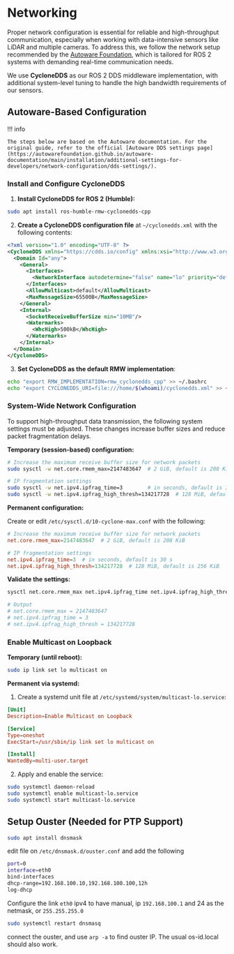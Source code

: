 # Networking

Proper network configuration is essential for reliable and high-throughput communication, especially when working with data-intensive sensors like LiDAR and multiple cameras. To address this, we follow the network setup recommended by the [Autoware Foundation](https://autowarefoundation.github.io/autoware-documentation/main/), which is tailored for ROS 2 systems with demanding real-time communication needs.

We use **CycloneDDS** as our ROS 2 DDS middleware implementation, with additional system-level tuning to handle the high bandwidth requirements of our sensors.

## Autoware-Based Configuration

!!! info

    The steps below are based on the Autoware documentation. For the original guide, refer to the official [Autoware DDS settings page](https://autowarefoundation.github.io/autoware-documentation/main/installation/additional-settings-for-developers/network-configuration/dds-settings/).

### Install and Configure CycloneDDS

1. **Install CycloneDDS for ROS 2 (Humble):**

```bash
sudo apt install ros-humble-rmw-cyclonedds-cpp
```

2. **Create a CycloneDDS configuration file** at `~/cyclonedds.xml` with the following contents:

```xml
<?xml version="1.0" encoding="UTF-8" ?>
<CycloneDDS xmlns="https://cdds.io/config" xmlns:xsi="http://www.w3.org/2001/XMLSchema-instance" xsi:schemaLocation="https://cdds.io/config https://raw.githubusercontent.com/eclipse-cyclonedds/cyclonedds/master/etc/cyclonedds.xsd">
  <Domain Id="any">
    <General>
      <Interfaces>
        <NetworkInterface autodetermine="false" name="lo" priority="default" multicast="default" />
      </Interfaces>
      <AllowMulticast>default</AllowMulticast>
      <MaxMessageSize>65500B</MaxMessageSize>
    </General>
    <Internal>
      <SocketReceiveBufferSize min="10MB"/>
      <Watermarks>
        <WhcHigh>500kB</WhcHigh>
      </Watermarks>
    </Internal>
  </Domain>
</CycloneDDS>
```

3. **Set CycloneDDS as the default RMW implementation**:

```bash
echo "export RMW_IMPLEMENTATION=rmw_cyclonedds_cpp" >> ~/.bashrc
echo "export CYCLONEDDS_URI=file:///home/$(whoami)/cyclonedds.xml" >> ~/.bashrc
```

### System-Wide Network Configuration

To support high-throughput data transmission, the following system settings must be adjusted. These changes increase buffer sizes and reduce packet fragmentation delays.

**Temporary (session-based) configuration:**

```bash
# Increase the maximum receive buffer size for network packets
sudo sysctl -w net.core.rmem_max=2147483647  # 2 GiB, default is 208 KiB

# IP fragmentation settings
sudo sysctl -w net.ipv4.ipfrag_time=3        # in seconds, default is 30 s
sudo sysctl -w net.ipv4.ipfrag_high_thresh=134217728  # 128 MiB, default is 256 KiB
```

**Permanent configuration:**

Create or edit `/etc/sysctl.d/10-cyclone-max.conf` with the following:

```conf
# Increase the maximum receive buffer size for network packets
net.core.rmem_max=2147483647  # 2 GiB, default is 208 KiB

# IP fragmentation settings
net.ipv4.ipfrag_time=3  # in seconds, default is 30 s
net.ipv4.ipfrag_high_thresh=134217728  # 128 MiB, default is 256 KiB
```

**Validate the settings:**

```bash
sysctl net.core.rmem_max net.ipv4.ipfrag_time net.ipv4.ipfrag_high_thresh

# Output
# net.core.rmem_max = 2147483647
# net.ipv4.ipfrag_time = 3
# net.ipv4.ipfrag_high_thresh = 134217728
```

### Enable Multicast on Loopback

**Temporary (until reboot):**

```bash
sudo ip link set lo multicast on
```

**Permanent via systemd:**

1. Create a systemd unit file at `/etc/systemd/system/multicast-lo.service`:

```toml
[Unit]
Description=Enable Multicast on Loopback

[Service]
Type=oneshot
ExecStart=/usr/sbin/ip link set lo multicast on

[Install]
WantedBy=multi-user.target
```

2. Apply and enable the service:

```bash
sudo systemctl daemon-reload
sudo systemctl enable multicast-lo.service
sudo systemctl start multicast-lo.service
```

## Setup Ouster (Needed for PTP Support)

```bash
sudo apt install dnsmask
```

edit file on `/etc/dnsmask.d/ouster.conf` and add the following

```bash
port=0
interface=eth0
bind-interfaces
dhcp-range=192.168.100.10,192.168.100.100,12h
log-dhcp
```

Configure the link `eth0` ipv4 to have manual, ip `192.168.100.1` and 24 as the netmask, or `255.255.255.0`

```bash
sudo systemctl restart dnsmasq
```

connect the ouster, and use `arp -a` to find ouster IP. The usual os-id.local should also work.
